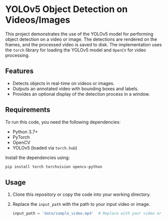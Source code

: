 # YOLOv5 Object Detection on Videos/Images

This project demonstrates the use of the YOLOv5 model for performing object detection on a video or image. The detections are rendered on the frames, and the processed video is saved to disk. The implementation uses the `torch` library for loading the YOLOv5 model and `OpenCV` for video processing.

## Features

- Detects objects in real-time on videos or images.
- Outputs an annotated video with bounding boxes and labels.
- Provides an optional display of the detection process in a window.

## Requirements

To run this code, you need the following dependencies:

- Python 3.7+
- PyTorch
- OpenCV
- YOLOv5 (loaded via `torch.hub`)  

Install the dependencies using:

```bash  
pip install torch torchvision opencv-python
```

## Usage

1. Clone this repository or copy the code into your working directory.

2. Replace the `input_path` with the path to your input video or image.

   ```python
   input_path = 'data/sample_video.mp4'  # Replace with your video or image path
